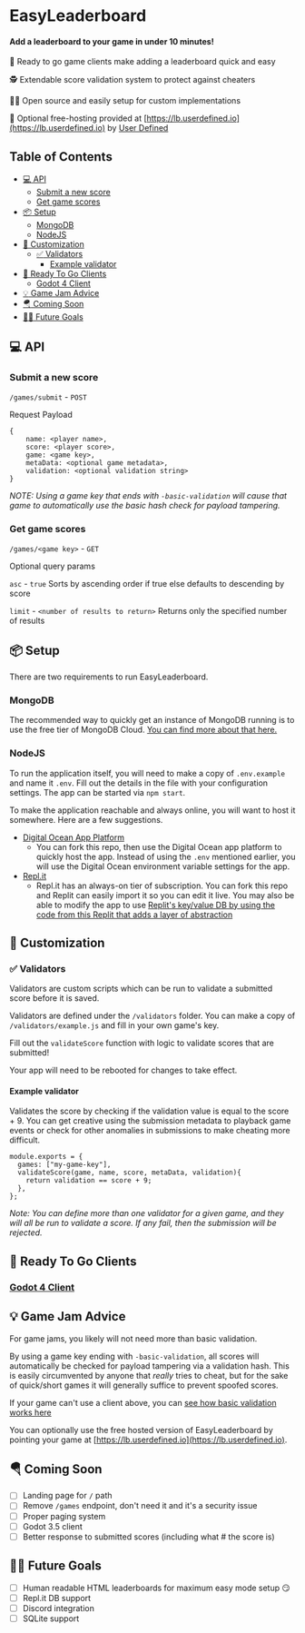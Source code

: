# EasyLeaderboard

#### **Add a leaderboard to your game in under 10 minutes!**

🏃 Ready to go game clients make adding a leaderboard quick and easy

🕵️ Extendable score validation system to protect against cheaters

👨‍💻 Open source and easily setup for custom implementations

💸 Optional free-hosting provided at [https://lb.userdefined.io](https://lb.userdefined.io) by [User Defined](https://userdefined.io)

## Table of Contents
- [:computer: API](#computer-api)
  * [Submit a new score](#submit-a-new-score)
  * [Get game scores](#get-game-scores)
- [:package: Setup](#package-setup)
  * [MongoDB](#mongodb)
  * [NodeJS](#nodejs)
- [:wrench: Customization](#wrench-customization)
  * [:white_check_mark: Validators](#white_check_mark-validators)
    + [Example validator](#example-validator)
- [:rocket: Ready To Go Clients](#rocket-ready-to-go-clients)
  * [Godot 4 Client](#godot-4-client)
- [:bulb: Game Jam Advice](#bulb-game-jam-advice)
- [:parachute: Coming Soon](#parachute-coming-soon)
- [:man_scientist: Future Goals](#man_scientist-future-goals)


## :computer: API

### Submit a new score
`/games/submit` - `POST`

Request Payload
```
{
    name: <player name>,
    score: <player score>,
    game: <game key>,
    metaData: <optional game metadata>,
    validation: <optional validation string>
}
```

_NOTE: Using a game key that ends with `-basic-validation` will cause that game to automatically use the basic hash check for payload tampering._

### Get game scores
`/games/<game key>` - `GET`

Optional query params

`asc` - `true` Sorts by ascending order if true else defaults to descending by score

`limit` - `<number of results to return>` Returns only the specified number of results

## :package: Setup
There are two requirements to run EasyLeaderboard.
### MongoDB
The recommended way to quickly get an instance of MongoDB running is to use the free tier of MongoDB Cloud. [You can find more about that here.](https://www.mongodb.com/docs/drivers/node/current/quick-start/)

### NodeJS
To run the application itself, you will need to make a copy of `.env.example` and name it `.env`. Fill out the details in the file with your configuration settings. The app can be started via `npm start`.

To make the application reachable and always online, you will want to host it somewhere. Here are a few suggestions.
- [Digital Ocean App Platform](https://docs.digitalocean.com/products/app-platform/quickstart/sample-apps/node/)
    - You can fork this repo, then use the Digital Ocean app platform to quickly host the app. Instead of using the `.env` mentioned earlier, you will use the Digital Ocean environment variable settings for the app.
- [Repl.it](https://replit.com/languages/nodejs)
    - Repl.it has an always-on tier of subscription. You can fork this repo and Replit can easily import it so you can edit it live. You may also be able to modify the app to use [Replit's key/value DB by using the code from this Replit that adds a layer of abstraction](https://github.com/adrenallen/replit-db-orm)


## :wrench: Customization

### :white_check_mark: Validators
Validators are custom scripts which can be run to validate a submitted score before it is saved.

Validators are defined under the `/validators` folder. You can make a copy of `/validators/example.js` and fill in your own game's key. 

Fill out the `validateScore` function with logic to validate scores that are submitted! 

Your app will need to be rebooted for changes to take effect.


#### Example validator
Validates the score by checking if the validation value is equal to the score + 9. You can get creative using the submission metadata to playback game events or check for other anomalies in submissions to make cheating more difficult.
```
module.exports = {
  games: ["my-game-key"],
  validateScore(game, name, score, metaData, validation){
    return validation == score + 9;
  },
};
```

_Note: You can define more than one validator for a given game, and they will all be run to validate a score. If any fail, then the submission will be rejected._

## :rocket: Ready To Go Clients
### [Godot 4 Client](https://github.com/adrenallen/EasyLeaderboard-Godot)

## :bulb: Game Jam Advice
For game jams, you likely will not need more than basic validation.

By using a game key ending with `-basic-validation`, all scores will automatically be checked for payload tampering via a validation hash. This is easily circumvented by anyone that _really_ tries to cheat, but for the sake of quick/short games it will generally suffice to prevent spoofed scores.

If your game can't use a client above, you can [see how basic validation works here](validators/generic_hash.js)

You can optionally use the free hosted version of EasyLeaderboard by pointing your game at [https://lb.userdefined.io](https://lb.userdefined.io).

## :parachute: Coming Soon
- [ ] Landing page for `/` path
- [ ] Remove `/games` endpoint, don't need it and it's a security issue
- [ ] Proper paging system
- [ ] Godot 3.5 client
- [ ] Better response to submitted scores (including what # the score is)

## :man_scientist: Future Goals
- [ ] Human readable HTML leaderboards for maximum easy mode setup 😏
- [ ] Repl.it DB support
- [ ] Discord integration
- [ ] SQLite support
